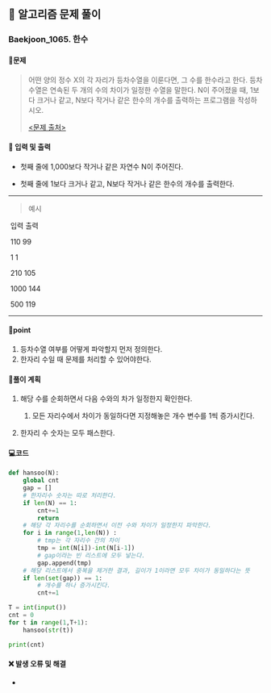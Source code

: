 ## 🐌 알고리즘 문제 풀이

### Baekjoon_1065. 한수



#### 📒문제

> 어떤 양의 정수 X의 각 자리가 등차수열을 이룬다면, 그 수를 한수라고 한다. 등차수열은 연속된 두 개의 수의 차이가 일정한 수열을 말한다. N이 주어졌을 때, 1보다 크거나 같고, N보다 작거나 같은 한수의 개수를 출력하는 프로그램을 작성하시오. 
>
> [<문제 출처>](https://www.acmicpc.net/problem/1065)



#### :pushpin: 입력 및 출력

- 첫째 줄에 1,000보다 작거나 같은 자연수 N이 주어진다.

- 첫째 줄에 1보다 크거나 같고, N보다 작거나 같은 한수의 개수를 출력한다.

---

> 예시

​	입력				 			 출력

​	110								99

​	1									1

​	210								105

​	1000							  144

​	500								119

----




#### 🚀point

1. 등차수열 여부를 어떻게 파악할지 먼저 정의한다.
1. 한자리 수일 때 문제를 처리할 수 있어야한다.



#### 🔎풀이 계획

1. 해당 수를 순회하면서 다음 수와의 차가 일정한지 확인한다.
   1. 모든 자리수에서 차이가 동일하다면 지정해놓은 개수 변수를 1씩 증가시킨다.

1. 한자리 수 숫자는 모두 패스한다.




#### 💻코드

```python
def hansoo(N):
    global cnt
    gap = []
    # 한자리수 숫자는 따로 처리한다.
    if len(N) == 1:
        cnt+=1
        return
	# 해당 각 자리수를 순회하면서 이전 수와 차이가 일정한지 파악한다.
    for i in range(1,len(N)) :
        # tmp는 각 자리수 간의 차이
        tmp = int(N[i])-int(N[i-1])
        # gap이라는 빈 리스트에 모두 넣는다.
        gap.append(tmp)
    # 해당 리스트에서 중복을 제거한 결과, 길이가 1이라면 모두 차이가 동일하다는 뜻
    if len(set(gap)) == 1:
        # 개수를 하나 증가시킨다.
        cnt+=1

T = int(input())
cnt = 0
for t in range(1,T+1):
    hansoo(str(t))

print(cnt)
```



#### ❌ 발생 오류 및 해결

- 

